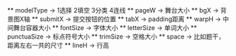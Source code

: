 
** modelType -> 1选择  2填空  3分类  4连线
** pageW -> 舞台大小
** bgX   -> 背景图X轴
** submitX  -> 提交按钮的位置
** tabX     -> padding距离
** warpH    -> 中间舞台容器大小
** fontSize -> 字体大小
** letterSize  -> 单词大小
** punctuaSize -> 标点符号大小
** trimSize    -> 空格大小
** space    -> 比如题干，距离左右一共的尺寸
** lineH    -> 行高
